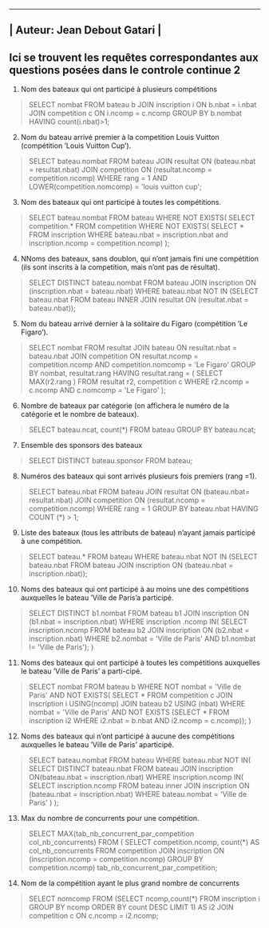 -----------------------------
| Auteur: Jean Debout Gatari |
-----------------------------


Ici se trouvent les requêtes correspondantes aux questions posées dans le controle continue 2
---------------------------------------------------------------------------------------------

1.  Nom des bateaux qui ont participé à plusieurs compétitions
>   SELECT nombat FROM bateau b JOIN inscription i ON b.nbat = i.nbat JOIN competition c  ON i.ncomp = c.ncomp  GROUP BY b.nombat HAVING count(i.nbat)>1;

2.  Nom du bateau arrivé premier à la competition Louis Vuitton (compétition ’Louis Vuitton Cup’).
>   SELECT bateau.nombat FROM bateau JOIN resultat ON (bateau.nbat = resultat.nbat) JOIN competition ON (resultat.ncomp = competition.ncomp) WHERE rang = 1 AND
    LOWER(competition.nomcomp) = 'louis vuitton cup';

3.  Nom des bateaux qui ont participé à toutes les compétitions.
>   SELECT bateau.nombat FROM bateau WHERE NOT EXISTS(
    SELECT competition.* FROM competition WHERE NOT EXISTS(
    SELECT * FROM inscription WHERE bateau.nbat = inscription.nbat and inscription.ncomp = competition.ncomp)
    );
4.  NNoms des bateaux, sans doublon, qui n’ont jamais fini une compétition (ils sont inscrits à la competition,
    mais n’ont pas de résultat).
>   SELECT DISTINCT bateau.nombat FROM bateau JOIN inscription ON (inscription.nbat = bateau.nbat) WHERE bateau.nbat NOT IN (SELECT bateau.nbat FROM bateau
    INNER JOIN resultat ON (resultat.nbat = bateau.nbat)); 

5.  Nom du bateau arrivé dernier à la solitaire du Figaro (compétition ’Le Figaro’).
>   SELECT nombat FROM resultat JOIN bateau ON resultat.nbat = bateau.nbat JOIN competition ON resultat.ncomp = competition.ncomp AND competition.nomcomp = 'Le
    Figaro' GROUP BY nombat, resultat.rang HAVING resultat.rang = (
    SELECT MAX(r2.rang ) FROM resultat r2, competition c WHERE r2.ncomp = c.ncomp AND c.nomcomp = 'Le Figaro'
);
6.  Nombre de bateaux par catégorie (on affichera le numéro de la catégorie et le nombre de bateaux).
>   SELECT bateau.ncat, count(*) FROM bateau GROUP BY bateau.ncat;

7.  Ensemble des sponsors des bateaux
>   SELECT DISTINCT bateau.sponsor FROM bateau;

8.  Numéros des bateaux qui sont arrivés plusieurs fois premiers (rang =1).
>   SELECT bateau.nbat FROM bateau JOIN resultat ON (bateau.nbat= resultat.nbat) JOIN competition ON (resultat.ncomp = competition.ncomp) WHERE rang = 1 GROUP
    BY bateau.nbat HAVING COUNT (*) > 1;

9.  Liste des bateaux (tous les attributs de bateau) n’ayant jamais participé à une compétition.
>   SELECT bateau.* FROM bateau WHERE bateau.nbat NOT IN (SELECT bateau.nbat FROM bateau JOIN inscription ON (bateau.nbat = inscription.nbat));

10.  Noms des bateaux qui ont participé à au moins une des compétitions auxquelles le bateau ’Ville de Paris’a participé.
>   SELECT DISTINCT b1.nombat FROM bateau b1 JOIN inscription ON (b1.nbat = inscription.nbat) WHERE inscription .ncomp IN(
    SELECT inscription.ncomp FROM bateau b2 JOIN inscription ON (b2.nbat = inscription.nbat) WHERE b2.nombat = 'Ville de Paris' AND b1.nombat != 'Ville de Paris'); 
)
11.  Noms des bateaux qui ont participé à toutes les compétitions auxquelles le bateau ’Ville de Paris’ a parti-cipé.
>   SELECT nombat FROM bateau b WHERE NOT nombat = 'Ville de Paris' AND NOT EXISTS(
    SELECT * FROM competition c JOIN inscription i USING(ncomp) JOIN bateau b2 USING (nbat) WHERE nombat = 'Ville de Paris' AND NOT EXISTS (SELECT * FROM inscription i2 WHERE i2.nbat = b.nbat AND i2.ncomp = c.ncomp));
)
12.  Noms des bateaux qui n’ont participé à aucune des compétitions auxquelles le bateau ’Ville de Paris’ aparticipé.
>   SELECT bateau.nombat FROM bateau WHERE bateau.nbat NOT IN(
        SELECT DISTINCT bateau.nbat FROM bateau JOIN inscription ON(bateau.nbat = inscription.nbat) WHERE inscription.ncomp IN(
            SELECT inscription.ncomp FROM bateau inner JOIN inscription ON (bateau.nbat = inscription.nbat) WHERE bateau.nombat = 'Ville de Paris'
        )
    );
13.  Max du nombre de concurrents pour une compétition.
>   SELECT MAX(tab_nb_concurrent_par_competition col_nb_concurrents) FROM (
        SELECT competition.ncomp, count(*) AS col_nb_concurrents FROM competition JOIN inscription ON (inscription.ncomp = competition.ncomp) GROUP  BY competition.ncomp) tab_nb_concurrent_par_competition;

14.  Nom de la compétition ayant le plus grand nombre de concurrents
>   SELECT nomcomp FROM (SELECT ncomp,count(*) FROM inscription i GROUP BY ncomp ORDER BY count DESC LIMIT 1) AS i2 JOIN competition c ON c.ncomp = i2.ncomp;